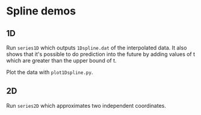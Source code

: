 # Spline demos

## 1D

Run `series1D` which outputs `1Dspline.dat` of the interpolated data.
It also shows that it's possible to do prediction into the future
by adding values of t which are greater than the upper bound of t. 

Plot the data with `plot1Dspline.py`.

## 2D

Run `series2D` which approximates two independent coordinates.

